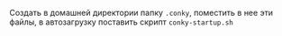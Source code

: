 Создать в домашней директории папку `.conky`, поместить в нее эти файлы, в автозагрузку поставить скрипт `conky-startup.sh`
